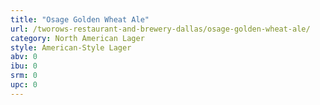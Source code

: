 ```yaml
---
title: "Osage Golden Wheat Ale"
url: /tworows-restaurant-and-brewery-dallas/osage-golden-wheat-ale/
category: North American Lager
style: American-Style Lager
abv: 0
ibu: 0
srm: 0
upc: 0
---
```


